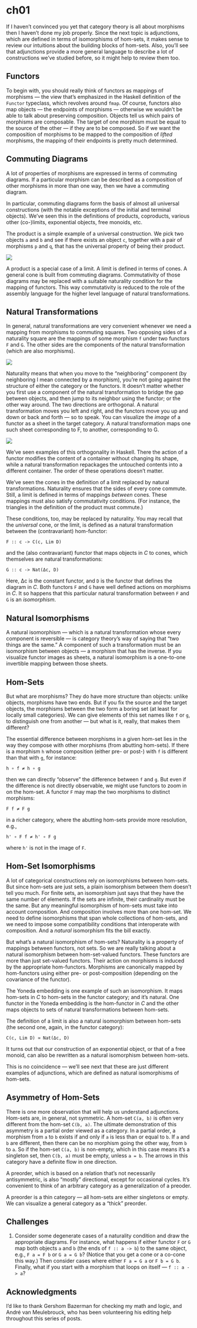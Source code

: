 # ch01

If I haven’t convinced you yet that category theory is all about morphisms then I haven’t done my job properly. Since the next topic is adjunctions, which are defined in terms of isomorphisms of hom-sets, it makes sense to review our intuitions about the building blocks of hom-sets. Also, you’ll see that adjunctions provide a more general language to describe a lot of constructions we’ve studied before, so it might help to review them too.

## Functors

To begin with, you should really think of functors as mappings of morphisms — the view that’s emphasized in the Haskell definition of the `Functor` typeclass, which revolves around `fmap`. Of course, functors also map objects — the endpoints of morphisms — otherwise we wouldn’t be able to talk about preserving composition. Objects tell us which pairs of morphisms are composable. The target of one morphism must be equal to the source of the other — if they are to be composed. So if we want the composition of morphisms to be mapped to the composition of _lifted_ morphisms, the mapping of their endpoints is pretty much determined.

## Commuting Diagrams

A lot of properties of morphisms are expressed in terms of commuting diagrams. If a particular morphism can be described as a composition of other morphisms in more than one way, then we have a commuting diagram.

In particular, commuting diagrams form the basis of almost all universal constructions \(with the notable exceptions of the initial and terminal objects\). We’ve seen this in the definitions of products, coproducts, various other \(co-\)limits, exponential objects, free monoids, etc.

The product is a simple example of a universal construction. We pick two objects `a` and `b` and see if there exists an object `c`, together with a pair of morphisms `p` and `q`, that has the universal property of being their product.

![](https://github.com/sblack4/category-theory-for-programmers-in-scala/tree/9485f630ea1c0af12dd698031563c371123c603a/category-theory-for-programmers/part_three/images/productranking.jpg)

A product is a special case of a limit. A limit is defined in terms of cones. A general cone is built from commuting diagrams. Commutativity of those diagrams may be replaced with a suitable naturality condition for the mapping of functors. This way commutativity is reduced to the role of the assembly language for the higher level language of natural transformations.

## Natural Transformations

In general, natural transformations are very convenient whenever we need a mapping from morphisms to commuting squares. Two opposing sides of a naturality square are the mappings of some morphism `f` under two functors `F` and `G`. The other sides are the components of the natural transformation \(which are also morphisms\).

![](https://github.com/sblack4/category-theory-for-programmers-in-scala/tree/9485f630ea1c0af12dd698031563c371123c603a/category-theory-for-programmers/part_three/images/3_naturality.jpg)

Naturality means that when you move to the “neighboring” component \(by neighboring I mean connected by a morphism\), you’re not going against the structure of either the category or the functors. It doesn’t matter whether you first use a component of the natural transformation to bridge the gap between objects, and then jump to its neighbor using the functor; or the other way around. The two directions are orthogonal. A natural transformation moves you left and right, and the functors move you up and down or back and forth — so to speak. You can visualize the _image_ of a functor as a sheet in the target category. A natural transformation maps one such sheet corresponding to F, to another, corresponding to G.

![](https://github.com/sblack4/category-theory-for-programmers-in-scala/tree/9485f630ea1c0af12dd698031563c371123c603a/category-theory-for-programmers/part_three/images/sheets.png)

We’ve seen examples of this orthogonality in Haskell. There the action of a functor modifies the content of a container without changing its shape, while a natural transformation repackages the untouched contents into a different container. The order of these operations doesn’t matter.

We’ve seen the cones in the definition of a limit replaced by natural transformations. Naturality ensures that the sides of every cone commute. Still, a limit is defined in terms of mappings _between_ cones. These mappings must also satisfy commutativity conditions. \(For instance, the triangles in the definition of the product must commute.\)

These conditions, too, may be replaced by naturality. You may recall that the _universal_ cone, or the limit, is defined as a natural transformation between the \(contravariant\) hom-functor:

```text
F :: c -> C(c, Lim D)
```

and the \(also contravariant\) functor that maps objects in _C_ to cones, which themselves are natural transformations:

```text
G :: c -> Nat(Δc, D)
```

Here, Δc is the constant functor, and `D` is the functor that defines the diagram in _C_. Both functors `F` and `G` have well defined actions on morphisms in _C_. It so happens that this particular natural transformation between `F` and `G` is an _isomorphism_.

## Natural Isomorphisms

A natural isomorphism — which is a natural transformation whose every component is reversible — is category theory’s way of saying that “two things are the same.” A component of such a transformation must be an isomorphism between objects — a morphism that has the inverse. If you visualize functor images as sheets, a natural isomorphism is a one-to-one invertible mapping between those sheets.

## Hom-Sets

But what are morphisms? They do have more structure than objects: unlike objects, morphisms have two ends. But if you fix the source and the target objects, the morphisms between the two form a boring set \(at least for locally small categories\). We can give elements of this set names like `f` or `g`, to distinguish one from another — but what is it, really, that makes them different?

The essential difference between morphisms in a given hom-set lies in the way they compose with other morphisms \(from abutting hom-sets\). If there is a morphism `h` whose composition \(either pre- or post-\) with `f` is different than that with `g`, for instance:

```text
h ∘ f ≠ h ∘ g
```

then we can directly “observe” the difference between `f` and `g`. But even if the difference is not directly observable, we might use functors to zoom in on the hom-set. A functor `F` may map the two morphisms to distinct morphisms:

```text
F f ≠ F g
```

in a richer category, where the abutting hom-sets provide more resolution, e.g.,

```text
h' ∘ F f ≠ h' ∘ F g
```

where `h'` is not in the image of `F`.

## Hom-Set Isomorphisms

A lot of categorical constructions rely on isomorphisms between hom-sets. But since hom-sets are just sets, a plain isomorphism between them doesn’t tell you much. For finite sets, an isomorphism just says that they have the same number of elements. If the sets are infinite, their cardinality must be the same. But any meaningful isomorphism of hom-sets must take into account composition. And composition involves more than one hom-set. We need to define isomorphisms that span whole collections of hom-sets, and we need to impose some compatibility conditions that interoperate with composition. And a _natural_ isomorphism fits the bill exactly.

But what’s a natural isomorphism of hom-sets? Naturality is a property of mappings between functors, not sets. So we are really talking about a natural isomorphism between hom-set-valued functors. These functors are more than just set-valued functors. Their action on morphisms is induced by the appropriate hom-functors. Morphisms are canonically mapped by hom-functors using either pre- or post-composition \(depending on the covariance of the functor\).

The Yoneda embedding is one example of such an isomorphism. It maps hom-sets in _C_ to hom-sets in the functor category; and it’s natural. One functor in the Yoneda embedding is the hom-functor in _C_ and the other maps objects to sets of natural transformations between hom-sets.

The definition of a limit is also a natural isomorphism between hom-sets \(the second one, again, in the functor category\):

```text
C(c, Lim D) ≃ Nat(Δc, D)
```

It turns out that our construction of an exponential object, or that of a free monoid, can also be rewritten as a natural isomorphism between hom-sets.

This is no coincidence — we’ll see next that these are just different examples of adjunctions, which are defined as natural isomorphisms of hom-sets.

## Asymmetry of Hom-Sets

There is one more observation that will help us understand adjunctions. Hom-sets are, in general, not symmetric. A hom-set `C(a, b)` is often very different from the hom-set `C(b, a)`. The ultimate demonstration of this asymmetry is a partial order viewed as a category. In a partial order, a morphism from `a` to `b` exists if and only if `a` is less than or equal to `b`. If `a` and `b` are different, then there can be no morphism going the other way, from `b` to `a`. So if the hom-set `C(a, b)` is non-empty, which in this case means it’s a singleton set, then `C(b, a)` must be empty, unless `a = b`. The arrows in this category have a definite flow in one direction.

A preorder, which is based on a relation that’s not necessarily antisymmetric, is also “mostly” directional, except for occasional cycles. It’s convenient to think of an arbitrary category as a generalization of a preoder.

A preorder is a thin category — all hom-sets are either singletons or empty. We can visualize a general category as a “thick” preorder.

## Challenges

1. Consider some degenerate cases of a naturality condition and draw the appropriate diagrams. For instance, what happens if either functor `F` or `G` map both objects `a` and `b` \(the ends of `f :: a -> b`\) to the same object, e.g., `F a = F b` or `G a = G b`? \(Notice that you get a cone or a co-cone this way.\) Then consider cases where either `F a = G a` or `F b = G b`. Finally, what if you start with a morphism that loops on itself — `f :: a -> a`?

## Acknowledgments

I’d like to thank Gershom Bazerman for checking my math and logic, and André van Meulebrouck, who has been volunteering his editing help throughout this series of posts.

